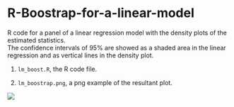 # R-Boostrap-for-a-linear-model  
R code for a panel of a linear regression model with the density plots of the estimated statistics.  
The confidence intervals of 95% are showed as a shaded area in the linear regression and as vertical lines in the density plot.  
  
1.  `lm_boost.R`, the R code file.

2.  `lm_boostrap.png`, a png example of the resultant plot.

![](lm_boostrap.png)
